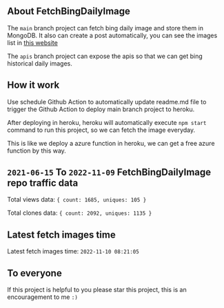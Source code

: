 ## About FetchBingDailyImage

The `main` branch project can fetch bing daily image and store them in MongoDB.
It also can create a post automatically, you can see the images list in [this website](https://oursalbum.netlify.app)

The `apis` branch project can expose the apis so that we can get bing historical daily images.

## How it work

Use schedule Github Action to automatically update readme.md file to trigger the Github Action to deploy main branch project to heroku.

After deploying in heroku, heroku will automatically execute `npm start` command to run this project, so we can fetch the image everyday.

This is like we deploy a azure function in heroku, we can get a free azure function by this way.

## `2021-06-15` To `2022-11-09` FetchBingDailyImage repo traffic data

Total views data: `{ count: 1685, uniques: 105 }`

Total clones data: `{ count: 2092, uniques: 1135 }`

## Latest fetch images time

Latest fetch images time: `2022-11-10 08:21:05`

## To everyone

If this project is helpful to you please star this project, this is an encouragement to me `:)`



